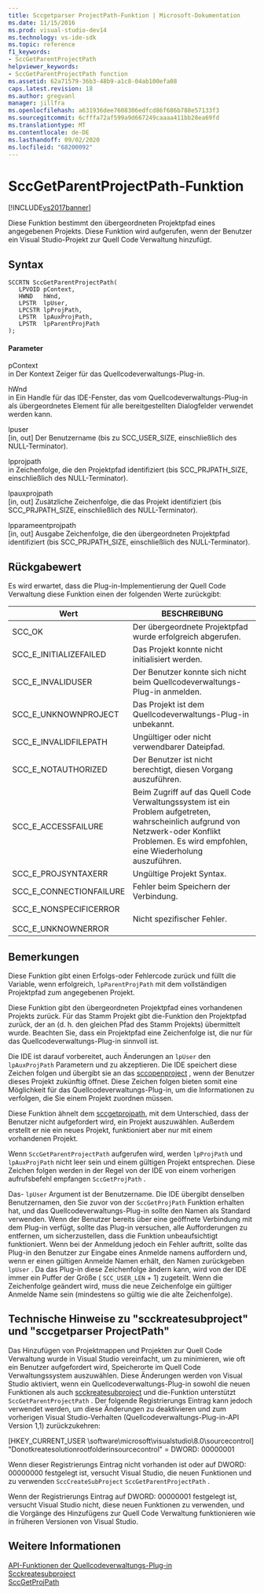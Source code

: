 ```yaml
---
title: Sccgetparser ProjectPath-Funktion | Microsoft-Dokumentation
ms.date: 11/15/2016
ms.prod: visual-studio-dev14
ms.technology: vs-ide-sdk
ms.topic: reference
f1_keywords:
- SccGetParentProjectPath
helpviewer_keywords:
- SccGetParentProjectPath function
ms.assetid: 62a71579-36b3-48b9-a1c8-04ab100efa08
caps.latest.revision: 18
ms.author: gregvanl
manager: jillfra
ms.openlocfilehash: a631936dee7608306edfcd86f686b788e57133f3
ms.sourcegitcommit: 6cfffa72af599a9d667249caaaa411bb28ea69fd
ms.translationtype: MT
ms.contentlocale: de-DE
ms.lasthandoff: 09/02/2020
ms.locfileid: "68200092"
---
```

# <a name="sccgetparentprojectpath-function"></a>SccGetParentProjectPath-Funktion
[!INCLUDE[vs2017banner](../includes/vs2017banner.md)]

Diese Funktion bestimmt den übergeordneten Projektpfad eines angegebenen Projekts. Diese Funktion wird aufgerufen, wenn der Benutzer ein Visual Studio-Projekt zur Quell Code Verwaltung hinzufügt.  
  
## <a name="syntax"></a>Syntax  
  
```cpp#  
SCCRTN SccGetParentProjectPath(  
   LPVOID pContext,  
   HWND   hWnd,  
   LPSTR  lpUser,  
   LPCSTR lpProjPath,  
   LPSTR  lpAuxProjPath,  
   LPSTR  lpParentProjPath  
);  
```  
  
#### <a name="parameters"></a>Parameter  
 pContext  
 in Der Kontext Zeiger für das Quellcodeverwaltungs-Plug-in.  
  
 hWnd  
 in Ein Handle für das IDE-Fenster, das vom Quellcodeverwaltungs-Plug-in als übergeordnetes Element für alle bereitgestellten Dialogfelder verwendet werden kann.  
  
 lpuser  
 [in, out] Der Benutzername (bis zu SCC_USER_SIZE, einschließlich des NULL-Terminator).  
  
 lpprojpath  
 in Zeichenfolge, die den Projektpfad identifiziert (bis SCC_PRJPATH_SIZE, einschließlich des NULL-Terminator).  
  
 lpauxprojpath  
 [in, out] Zusätzliche Zeichenfolge, die das Projekt identifiziert (bis SCC_PRJPATH_SIZE, einschließlich des NULL-Terminator).  
  
 lpparameentprojpath  
 [in, out] Ausgabe Zeichenfolge, die den übergeordneten Projektpfad identifiziert (bis SCC_PRJPATH_SIZE, einschließlich des NULL-Terminator).  
  
## <a name="return-value"></a>Rückgabewert  
 Es wird erwartet, dass die Plug-in-Implementierung der Quell Code Verwaltung diese Funktion einen der folgenden Werte zurückgibt:  
  
|Wert|BESCHREIBUNG|  
|-----------|-----------------|  
|SCC_OK|Der übergeordnete Projektpfad wurde erfolgreich abgerufen.|  
|SCC_E_INITIALIZEFAILED|Das Projekt konnte nicht initialisiert werden.|  
|SCC_E_INVALIDUSER|Der Benutzer konnte sich nicht beim Quellcodeverwaltungs-Plug-in anmelden.|  
|SCC_E_UNKNOWNPROJECT|Das Projekt ist dem Quellcodeverwaltungs-Plug-in unbekannt.|  
|SCC_E_INVALIDFILEPATH|Ungültiger oder nicht verwendbarer Dateipfad.|  
|SCC_E_NOTAUTHORIZED|Der Benutzer ist nicht berechtigt, diesen Vorgang auszuführen.|  
|SCC_E_ACCESSFAILURE|Beim Zugriff auf das Quell Code Verwaltungssystem ist ein Problem aufgetreten, wahrscheinlich aufgrund von Netzwerk-oder Konflikt Problemen. Es wird empfohlen, eine Wiederholung auszuführen.|  
|SCC_E_PROJSYNTAXERR|Ungültige Projekt Syntax.|  
|SCC_E_CONNECTIONFAILURE|Fehler beim Speichern der Verbindung.|  
|SCC_E_NONSPECIFICERROR<br /><br /> SCC_E_UNKNOWNERROR|Nicht spezifischer Fehler.|  
  
## <a name="remarks"></a>Bemerkungen  
 Diese Funktion gibt einen Erfolgs-oder Fehlercode zurück und füllt die Variable, wenn erfolgreich, `lpParentProjPath` mit dem vollständigen Projektpfad zum angegebenen Projekt.  
  
 Diese Funktion gibt den übergeordneten Projektpfad eines vorhandenen Projekts zurück. Für das Stamm Projekt gibt die-Funktion den Projektpfad zurück, der an (d. h. den gleichen Pfad des Stamm Projekts) übermittelt wurde. Beachten Sie, dass ein Projektpfad eine Zeichenfolge ist, die nur für das Quellcodeverwaltungs-Plug-in sinnvoll ist.  
  
 Die IDE ist darauf vorbereitet, auch Änderungen an `lpUser` den `lpAuxProjPath` Parametern und zu akzeptieren. Die IDE speichert diese Zeichen folgen und übergibt sie an das [sccopenproject](../extensibility/sccopenproject-function.md) , wenn der Benutzer dieses Projekt zukünftig öffnet. Diese Zeichen folgen bieten somit eine Möglichkeit für das Quellcodeverwaltungs-Plug-in, um die Informationen zu verfolgen, die Sie einem Projekt zuordnen müssen.  
  
 Diese Funktion ähnelt dem [sccgetprojpath](../extensibility/sccgetprojpath-function.md), mit dem Unterschied, dass der Benutzer nicht aufgefordert wird, ein Projekt auszuwählen. Außerdem erstellt er nie ein neues Projekt, funktioniert aber nur mit einem vorhandenen Projekt.  
  
 Wenn `SccGetParentProjectPath` aufgerufen wird, werden `lpProjPath` und `lpAuxProjPath` nicht leer sein und einem gültigen Projekt entsprechen. Diese Zeichen folgen werden in der Regel von der IDE von einem vorherigen aufrufsbefehl empfangen `SccGetProjPath` .  
  
 Das- `lpUser` Argument ist der Benutzername. Die IDE übergibt denselben Benutzernamen, den Sie zuvor von der `SccGetProjPath` Funktion erhalten hat, und das Quellcodeverwaltungs-Plug-in sollte den Namen als Standard verwenden. Wenn der Benutzer bereits über eine geöffnete Verbindung mit dem Plug-in verfügt, sollte das Plug-in versuchen, alle Aufforderungen zu entfernen, um sicherzustellen, dass die Funktion unbeaufsichtigt funktioniert. Wenn bei der Anmeldung jedoch ein Fehler auftritt, sollte das Plug-in den Benutzer zur Eingabe eines Anmelde namens auffordern und, wenn er einen gültigen Anmelde Namen erhält, den Namen zurückgeben `lpUser` . Da das Plug-in diese Zeichenfolge ändern kann, wird von der IDE immer ein Puffer der Größe ( `SCC_USER_LEN` + 1) zugeteilt. Wenn die Zeichenfolge geändert wird, muss die neue Zeichenfolge ein gültiger Anmelde Name sein (mindestens so gültig wie die alte Zeichenfolge).  
  
## <a name="technical-notes-for-scccreatesubproject-and-sccgetparentprojectpath"></a>Technische Hinweise zu "scckreatesubproject" und "sccgetparser ProjectPath"  
 Das Hinzufügen von Projektmappen und Projekten zur Quell Code Verwaltung wurde in Visual Studio vereinfacht, um zu minimieren, wie oft ein Benutzer aufgefordert wird, Speicherorte im Quell Code Verwaltungssystem auszuwählen. Diese Änderungen werden von Visual Studio aktiviert, wenn ein Quellcodeverwaltungs-Plug-in sowohl die neuen Funktionen als auch [scckreatesubproject](../extensibility/scccreatesubproject-function.md) und die-Funktion unterstützt `SccGetParentProjectPath` . Der folgende Registrierungs Eintrag kann jedoch verwendet werden, um diese Änderungen zu deaktivieren und zum vorherigen Visual Studio-Verhalten (Quellcodeverwaltungs-Plug-in-API Version 1,1) zurückzukehren:  
  
 [HKEY_CURRENT_USER \software\microsoft\visualstudio\8.0\sourcecontrol] "Donotkreatesolutionrootfolderinsourcecontrol" = DWORD: 00000001  
  
 Wenn dieser Registrierungs Eintrag nicht vorhanden ist oder auf DWORD: 00000000 festgelegt ist, versucht Visual Studio, die neuen Funktionen und zu verwenden `SccCreateSubProject` `SccGetParentProjectPath` .  
  
 Wenn der Registrierungs Eintrag auf DWORD: 00000001 festgelegt ist, versucht Visual Studio nicht, diese neuen Funktionen zu verwenden, und die Vorgänge des Hinzufügens zur Quell Code Verwaltung funktionieren wie in früheren Versionen von Visual Studio.  
  
## <a name="see-also"></a>Weitere Informationen  
 [API-Funktionen der Quellcodeverwaltungs-Plug-in](../extensibility/source-control-plug-in-api-functions.md)   
 [Scckreatesubproject](../extensibility/scccreatesubproject-function.md)   
 [SccGetProjPath](../extensibility/sccgetprojpath-function.md)
